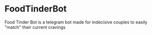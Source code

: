 # FoodTinderBot
 Food Tinder Bot is a telegram bot made for indecisive couples to easily "match" their current cravings
